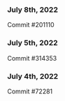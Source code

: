 ### July 8th, 2022

Commit #201110

### July 5th, 2022

Commit #314353


### July 4th, 2022

Commit #72281
